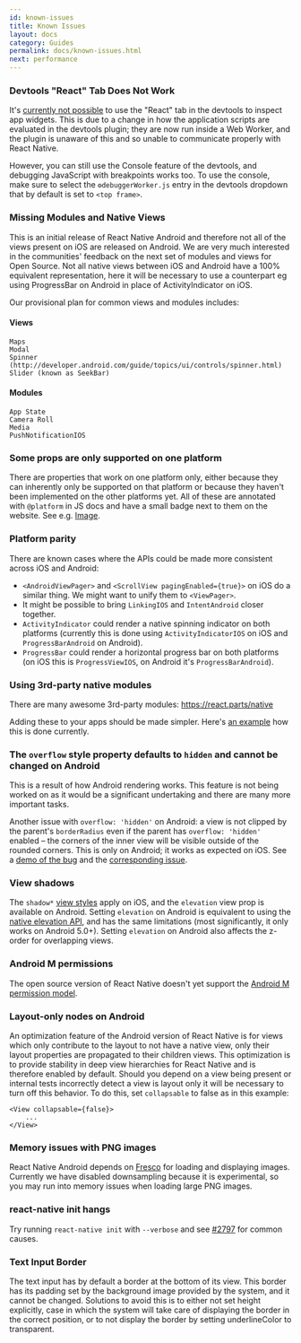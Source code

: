 ```yaml
---
id: known-issues
title: Known Issues
layout: docs
category: Guides
permalink: docs/known-issues.html
next: performance
---
```


### Devtools "React" Tab Does Not Work

It's [currently not possible](https://github.com/facebook/react-devtools/issues/229) to use the "React" tab in the devtools to inspect app widgets. This is due to a change in how the application scripts are evaluated in the devtools plugin; they are now run inside a Web Worker, and the plugin is unaware of this and so unable to communicate properly with React Native.

However, you can still use the Console feature of the devtools, and debugging JavaScript with breakpoints works too. To use the console, make sure to select the `⚙debuggerWorker.js` entry in the devtools dropdown that by default is set to `<top frame>`.

### Missing Modules and Native Views

This is an initial release of React Native Android and therefore not all of the views present on iOS are released on Android. We are very much interested in the communities' feedback on the next set of modules and views for Open Source. Not all native views between iOS and Android have a 100% equivalent representation, here it will be necessary to use a counterpart eg using ProgressBar on Android in place of ActivityIndicator on iOS.

Our provisional plan for common views and modules includes:

#### Views

```
Maps
Modal
Spinner (http://developer.android.com/guide/topics/ui/controls/spinner.html)
Slider (known as SeekBar)
```

#### Modules

```
App State
Camera Roll
Media
PushNotificationIOS
```

### Some props are only supported on one platform

There are properties that work on one platform only, either because they can inherently only be supported on that platform or because they haven't been implemented on the other platforms yet. All of these are annotated with `@platform` in JS docs and have a small badge next to them on the website. See e.g. [Image](https://facebook.github.io/react-native/docs/image.html).

### Platform parity

There are known cases where the APIs could be made more consistent across iOS and Android:

- `<AndroidViewPager>` and `<ScrollView pagingEnabled={true}>` on iOS do a similar thing. We might want to unify them to `<ViewPager>`.
- It might be possible to bring `LinkingIOS` and `IntentAndroid` closer together.
- `ActivityIndicator` could render a native spinning indicator on both platforms (currently this is done using `ActivityIndicatorIOS` on iOS and `ProgressBarAndroid` on Android).
- `ProgressBar` could render a horizontal progress bar on both platforms (on iOS this is `ProgressViewIOS`, on Android it's `ProgressBarAndroid`).

### Using 3rd-party native modules

There are many awesome 3rd-party modules: https://react.parts/native

Adding these to your apps should be made simpler. Here's [an example](https://github.com/apptailor/react-native-google-signin) how this is done currently.

### The `overflow` style property defaults to `hidden` and cannot be changed on Android

This is a result of how Android rendering works. This feature is not being worked on as it would be a significant undertaking and there are many more important tasks.

Another issue with `overflow: 'hidden'` on Android: a view is not clipped by the parent's `borderRadius` even if the parent has `overflow: 'hidden'` enabled – the corners of the inner view will be visible outside of the rounded corners. This is only on Android; it works as expected on iOS. See a [demo of the bug](https://rnplay.org/apps/BlGjdQ) and the [corresponding issue](https://github.com/facebook/react-native/issues/3198).

### View shadows

The `shadow*` [view styles](/react-native/docs/view.html#style) apply on iOS, and the `elevation` view prop is available on Android. Setting `elevation` on Android is equivalent to using the [native elevation API](https://developer.android.com/training/material/shadows-clipping.html#Elevation), and has the same limitations (most significantly, it only works on Android 5.0+). Setting `elevation` on Android also affects the z-order for overlapping views.

### Android M permissions

The open source version of React Native doesn't yet support the [Android M permission model](http://developer.android.com/training/permissions/requesting.html).

### Layout-only nodes on Android

An optimization feature of the Android version of React Native is for views which only contribute to the layout to not have a native view, only their layout properties are propagated to their children views. This optimization is to provide stability in deep view hierarchies for React Native and is therefore enabled by default. Should you depend on a view being present or internal tests incorrectly detect a view is layout only it will be necessary to turn off this behavior. To do this, set `collapsable` to false as in this example:
```
<View collapsable={false}>
    ...
</View>
```

### Memory issues with PNG images

React Native Android depends on [Fresco](https://github.com/facebook/fresco) for loading and displaying images. Currently we have disabled downsampling because it is experimental, so you may run into memory issues when loading large PNG images.

### react-native init hangs

Try running `react-native init` with `--verbose` and see [#2797](https://github.com/facebook/react-native/issues/2797) for common causes.

### Text Input Border

The text input has by default a border at the bottom of its view. This border has its padding set by the background image provided by the system, and it cannot be changed. Solutions to avoid this is to either not set height explicitly, case in which the system will take care of displaying the border in the correct position, or to not display the border by setting underlineColor to transparent.

